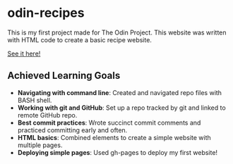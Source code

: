 # odin-recipes
This is my first project made for The Odin Project. This website was written with HTML code to create a basic recipe website.

[See it here!](https://jiwonjjeong.github.io/odin-recipes/)

## Achieved Learning Goals
- **Navigating with command line**: Created and navigated repo files with BASH shell.
- **Working with git and GitHub**: Set up a repo tracked by git and linked to remote GitHub repo.
- **Best commit practices**: Wrote succinct commit comments and practiced committing early and often.
- **HTML basics**: Combined elements to create a simple website with multiple pages.
- **Deploying simple pages**: Used gh-pages to deploy my first website!